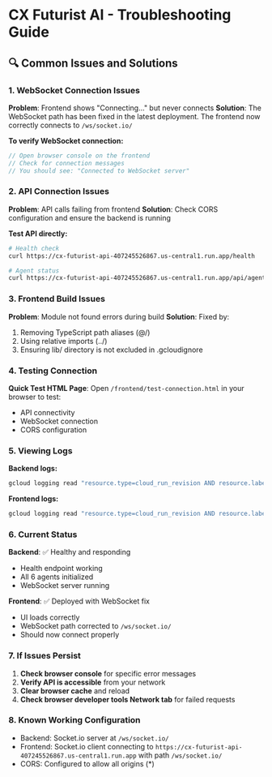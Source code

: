 # CX Futurist AI - Troubleshooting Guide

## 🔍 Common Issues and Solutions

### 1. WebSocket Connection Issues

**Problem**: Frontend shows "Connecting..." but never connects
**Solution**: The WebSocket path has been fixed in the latest deployment. The frontend now correctly connects to `/ws/socket.io/`

**To verify WebSocket connection:**
```javascript
// Open browser console on the frontend
// Check for connection messages
// You should see: "Connected to WebSocket server"
```

### 2. API Connection Issues

**Problem**: API calls failing from frontend
**Solution**: Check CORS configuration and ensure the backend is running

**Test API directly:**
```bash
# Health check
curl https://cx-futurist-api-407245526867.us-central1.run.app/health

# Agent status
curl https://cx-futurist-api-407245526867.us-central1.run.app/api/agents/status
```

### 3. Frontend Build Issues

**Problem**: Module not found errors during build
**Solution**: Fixed by:
1. Removing TypeScript path aliases (@/)
2. Using relative imports (../)
3. Ensuring lib/ directory is not excluded in .gcloudignore

### 4. Testing Connection

**Quick Test HTML Page**: Open `/frontend/test-connection.html` in your browser to test:
- API connectivity
- WebSocket connection
- CORS configuration

### 5. Viewing Logs

**Backend logs:**
```bash
gcloud logging read "resource.type=cloud_run_revision AND resource.labels.service_name=cx-futurist-api" --limit=50 --format=json
```

**Frontend logs:**
```bash
gcloud logging read "resource.type=cloud_run_revision AND resource.labels.service_name=cx-futurist-frontend" --limit=50 --format=json
```

### 6. Current Status

**Backend**: ✅ Healthy and responding
- Health endpoint working
- All 6 agents initialized
- WebSocket server running

**Frontend**: ✅ Deployed with WebSocket fix
- UI loads correctly
- WebSocket path corrected to `/ws/socket.io/`
- Should now connect properly

### 7. If Issues Persist

1. **Check browser console** for specific error messages
2. **Verify API is accessible** from your network
3. **Clear browser cache** and reload
4. **Check browser developer tools Network tab** for failed requests

### 8. Known Working Configuration

- Backend: Socket.io server at `/ws/socket.io/`
- Frontend: Socket.io client connecting to `https://cx-futurist-api-407245526867.us-central1.run.app` with path `/ws/socket.io/`
- CORS: Configured to allow all origins (*)